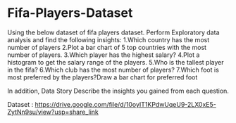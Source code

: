 # Fifa-Players-Dataset
Using the below dataset of fifa players dataset. Perform Exploratory data analysis and find the following insights:
1.Which country has the most number of players 
2.Plot a bar chart of 5 top countries with the most number of players. 
3.Which player has the highest salary? 
4.Plot a histogram to get the salary range of the players. 
5.Who is the tallest player in the fifa?
6.Which club has the most number of players? 
7.Which foot is most preferred by the players?Draw a bar chart for preferred foot 

In addition,
Data Story
Describe the insights you gained from each question.  

Dataset : 
https://drive.google.com/file/d/10oyIT1KPdwUqeU9-2LX0xE5-ZytNn9su/view?usp=share_link
